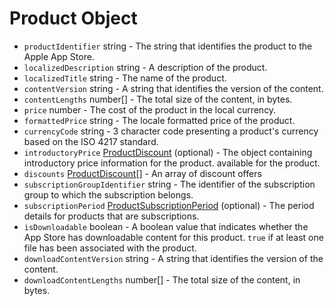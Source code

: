 # Product Object

* `productIdentifier` string - The string that identifies the product to the Apple App Store.
* `localizedDescription` string - A description of the product.
* `localizedTitle` string - The name of the product.
* `contentVersion` string - A string that identifies the version of the content.
* `contentLengths` number[] - The total size of the content, in bytes.
* `price` number - The cost of the product in the local currency.
* `formattedPrice` string - The locale formatted price of the product.
* `currencyCode` string - 3 character code presenting a product's currency based on the ISO 4217 standard.
* `introductoryPrice` [ProductDiscount](latest/api/structures/product-discount.md) (optional) - The object containing introductory price information for the product.
available for the product.
* `discounts` [ProductDiscount](latest/api/structures/product-discount.md)[] - An array of discount offers
* `subscriptionGroupIdentifier` string - The identifier of the subscription group to which the subscription belongs.
* `subscriptionPeriod` [ProductSubscriptionPeriod](latest/api/structures/product-subscription-period.md) (optional) - The period details for products that are subscriptions.
* `isDownloadable` boolean - A boolean value that indicates whether the App Store has downloadable content for this product. `true` if at least one file has been associated with the product.
* `downloadContentVersion` string - A string that identifies the version of the content.
* `downloadContentLengths` number[] - The total size of the content, in bytes.
